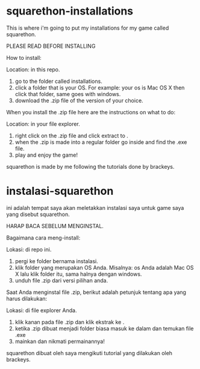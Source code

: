 # squarethon-installations

This is where i'm going to put my installations
for my game called squarethon.

PLEASE READ BEFORE INSTALLING

How to install:

Location: in this repo.

1. go to the folder called installations.
2. click a folder that is your OS. For example:
your os is Mac OS X then click that folder, same goes with windows.
3. download the .zip file of the version of your choice.

When you install the .zip file here are the instructions
on what to do:

Location: in your file explorer.

1. right click on the .zip file and click extract to <folder name>.
2. when the .zip is made into a regular folder go inside
and find the .exe file.
3. play and enjoy the game!

squarethon is made by me following the tutorials done by brackeys.

# instalasi-squarethon

ini adalah tempat saya akan meletakkan instalasi
saya untuk game saya yang disebut squarethon.

HARAP BACA SEBELUM MENGINSTAL.

Bagaimana cara meng-install:

Lokasi: di repo ini.

1. pergi ke folder bernama instalasi.
2. klik folder yang merupakan OS Anda. Misalnya:
os Anda adalah Mac OS X lalu klik folder itu, sama halnya dengan windows.
3. unduh file .zip dari versi pilihan anda.

Saat Anda menginstal file .zip, berikut adalah petunjuk
tentang apa yang harus dilakukan:

Lokasi: di file explorer Anda.

1. klik kanan pada file .zip dan klik ekstrak ke <nama folder>.
2. ketika .zip dibuat menjadi folder biasa masuk ke dalam dan 
temukan file .exe
3. mainkan dan nikmati permainannya!

squarethon dibuat oleh saya mengikuti tutorial yang dilakukan oleh brackeys.
